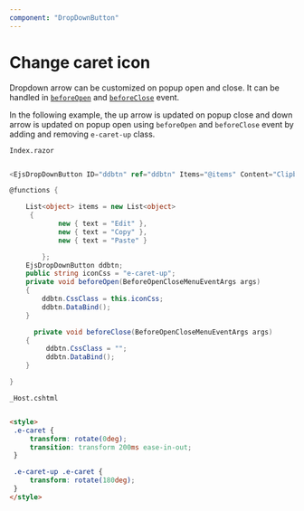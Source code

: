 ```yaml
---
component: "DropDownButton"
---
```


# Change caret icon

Dropdown arrow can be customized on popup open and close. It can be handled in
[`beforeOpen`](https://help.syncfusion.com/cr/cref_files/aspnetcore-blazor/Syncfusion.EJ2.RazorComponents~Syncfusion.EJ2.RazorComponents.SplitButtons.EjsDropDownButton~BeforeOpen.html) and
[`beforeClose`](https://help.syncfusion.com/cr/cref_files/aspnetcore-blazor/Syncfusion.EJ2.RazorComponents~Syncfusion.EJ2.RazorComponents.SplitButtons.EjsDropDownButton~BeforeClose.html) event.

In the following example, the up arrow is updated on popup close and down arrow is updated
on popup open using `beforeOpen` and `beforeClose` event by adding and removing
`e-caret-up` class.

`Index.razor`

```csharp

<EjsDropDownButton ID="ddbtn" ref="ddbtn" Items="@items" Content="Clipboard" BeforeOpen="@beforeOpen" BeforeClose="@beforeClose"></EjsDropDownButton>

@functions {

    List<object> items = new List<object>
     {
            new { text = "Edit" },
            new { text = "Copy" },
            new { text = "Paste" }

        };
    EjsDropDownButton ddbtn;
    public string iconCss = "e-caret-up";
    private void beforeOpen(BeforeOpenCloseMenuEventArgs args)
    {
        ddbtn.CssClass = this.iconCss;
        ddbtn.DataBind();
    }

      private void beforeClose(BeforeOpenCloseMenuEventArgs args)
    {
         ddbtn.CssClass = "";
         ddbtn.DataBind();
    }

}
  ```

  `_Host.cshtml`

   ```html

<style>
    .e-caret {
        transform: rotate(0deg);
        transition: transform 200ms ease-in-out;
    }

    .e-caret-up .e-caret {
        transform: rotate(180deg);
    }
</style>

  ```